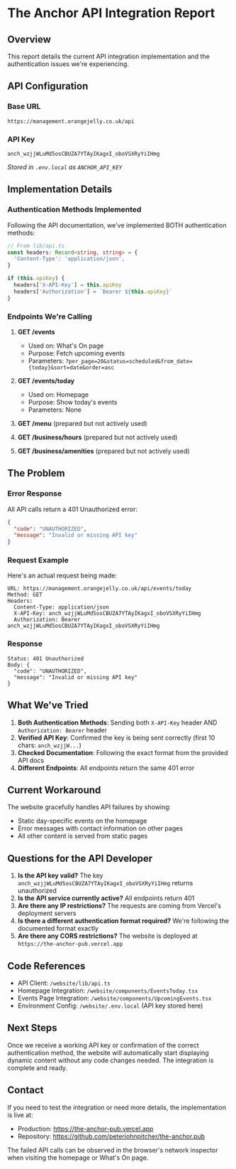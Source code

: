 # The Anchor API Integration Report

## Overview
This report details the current API integration implementation and the authentication issues we're experiencing.

## API Configuration

### Base URL
```
https://management.orangejelly.co.uk/api
```

### API Key
```
anch_wzjjWLuMd5osCBUZA7YTAyIKagxI_oboVSXRyYiIHmg
```
*Stored in `.env.local` as `ANCHOR_API_KEY`*

## Implementation Details

### Authentication Methods Implemented
Following the API documentation, we've implemented BOTH authentication methods:

```typescript
// From lib/api.ts
const headers: Record<string, string> = {
  'Content-Type': 'application/json',
}

if (this.apiKey) {
  headers['X-API-Key'] = this.apiKey
  headers['Authorization'] = `Bearer ${this.apiKey}`
}
```

### Endpoints We're Calling

1. **GET /events**
   - Used on: What's On page
   - Purpose: Fetch upcoming events
   - Parameters: `?per_page=20&status=scheduled&from_date={today}&sort=date&order=asc`

2. **GET /events/today**
   - Used on: Homepage
   - Purpose: Show today's events
   - Parameters: None

3. **GET /menu** (prepared but not actively used)
4. **GET /business/hours** (prepared but not actively used)
5. **GET /business/amenities** (prepared but not actively used)

## The Problem

### Error Response
All API calls return a 401 Unauthorized error:

```json
{
  "code": "UNAUTHORIZED",
  "message": "Invalid or missing API key"
}
```

### Request Example
Here's an actual request being made:

```
URL: https://management.orangejelly.co.uk/api/events/today
Method: GET
Headers:
  Content-Type: application/json
  X-API-Key: anch_wzjjWLuMd5osCBUZA7YTAyIKagxI_oboVSXRyYiIHmg
  Authorization: Bearer anch_wzjjWLuMd5osCBUZA7YTAyIKagxI_oboVSXRyYiIHmg
```

### Response
```
Status: 401 Unauthorized
Body: {
  "code": "UNAUTHORIZED",
  "message": "Invalid or missing API key"
}
```

## What We've Tried

1. **Both Authentication Methods**: Sending both `X-API-Key` header AND `Authorization: Bearer` header
2. **Verified API Key**: Confirmed the key is being sent correctly (first 10 chars: `anch_wzjjW...`)
3. **Checked Documentation**: Following the exact format from the provided API docs
4. **Different Endpoints**: All endpoints return the same 401 error

## Current Workaround

The website gracefully handles API failures by showing:
- Static day-specific events on the homepage
- Error messages with contact information on other pages
- All other content is served from static pages

## Questions for the API Developer

1. **Is the API key valid?** The key `anch_wzjjWLuMd5osCBUZA7YTAyIKagxI_oboVSXRyYiIHmg` returns unauthorized
2. **Is the API service currently active?** All endpoints return 401
3. **Are there any IP restrictions?** The requests are coming from Vercel's deployment servers
4. **Is there a different authentication format required?** We're following the documented format exactly
5. **Are there any CORS restrictions?** The website is deployed at `https://the-anchor-pub.vercel.app`

## Code References

- API Client: `/website/lib/api.ts`
- Homepage Integration: `/website/components/EventsToday.tsx` 
- Events Page Integration: `/website/components/UpcomingEvents.tsx`
- Environment Config: `/website/.env.local` (API key stored here)

## Next Steps

Once we receive a working API key or confirmation of the correct authentication method, the website will automatically start displaying dynamic content without any code changes needed. The integration is complete and ready.

## Contact

If you need to test the integration or need more details, the implementation is live at:
- Production: https://the-anchor-pub.vercel.app
- Repository: https://github.com/peterjohnpitcher/the-anchor.pub

The failed API calls can be observed in the browser's network inspector when visiting the homepage or What's On page.